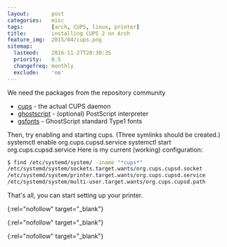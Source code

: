 ```yaml
---
layout:       post
categories:   misc
tags:         [arch, CUPS, linux, printer]
title:        installing CUPS 2 on Arch
feature_img:  2015/04/cups.png
sitemap:
  lastmod:    2016-11-27T20:30:35
  priority:   0.5
  changefreq: monthly
  exclude:    'no'
---
```


We need the packages from the repository community 
- [cups][0] - the actual CUPS daemon
- [ghostscript][1] - (optional) PostScript interpreter
- [gsfonts][2] - GhostScript standard Type1 fonts

Then, try enabling and starting cups. (Three symlinks should be created.)
systemctl enable org.cups.cupsd.service
systemctl start org.cups.cupsd.service
Here is my current (working) configuration:

```sh
$ find /etc/systemd/system/ -iname "*cups*"
/etc/systemd/system/sockets.target.wants/org.cups.cupsd.socket
/etc/systemd/system/printer.target.wants/org.cups.cupsd.service
/etc/systemd/system/multi-user.target.wants/org.cups.cupsd.path
```

That's all, you can start setting up your printer.

[0]: https://www.archlinux.org/packages/?name=cups
{:rel="nofollow" target="_blank"}

[1]: https://www.archlinux.org/packages/?name=ghostscript
{:rel="nofollow" target="_blank"}

[2]: https://www.archlinux.org/packages/?name=gsfonts
{:rel="nofollow" target="_blank"}
